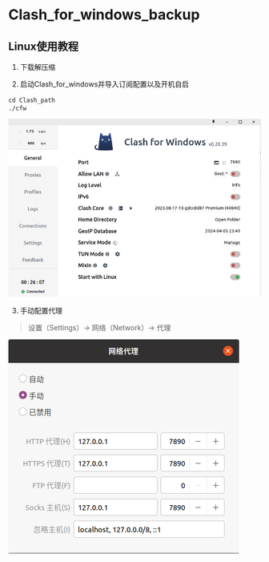 # Clash_for_windows_backup

## Linux使用教程
1. 下载解压缩

2. 启动Clash_for_windows并导入订阅配置以及开机自启
```shell
cd Clash_path
./cfw
```
![clash启动图](./clash_for_windows_linux启动图.png)

3. 手动配置代理
> 设置（Settings）-> 网络（Network）-> 代理 

![网络代理设置图](./网络代理设置.png)